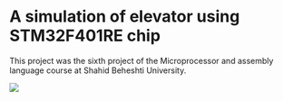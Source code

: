 # A simulation of elevator using STM32F401RE chip
This project was the sixth project of the Microprocessor and assembly language course at Shahid Beheshti University.


![](https://github.com/mohammadhashemii/Microprocessors_Assembly_Course/blob/master/Project-7/demo.gif)
